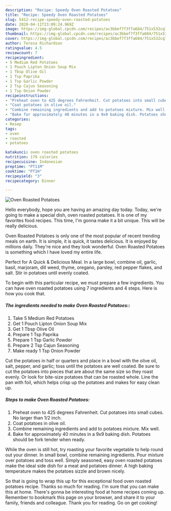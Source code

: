 ```yaml
---
description: "Recipe: Speedy Oven Roasted Potatoes"
title: "Recipe: Speedy Oven Roasted Potatoes"
slug: 5412-recipe-speedy-oven-roasted-potatoes
date: 2020-04-11T23:09:24.969Z
image: https://img-global.cpcdn.com/recipes/ac3bbef7f3ffa684/751x532cq70/oven-roasted-potatoes-recipe-main-photo.jpg
thumbnail: https://img-global.cpcdn.com/recipes/ac3bbef7f3ffa684/751x532cq70/oven-roasted-potatoes-recipe-main-photo.jpg
cover: https://img-global.cpcdn.com/recipes/ac3bbef7f3ffa684/751x532cq70/oven-roasted-potatoes-recipe-main-photo.jpg
author: Teresa Richardson
ratingvalue: 4.5
reviewcount: 7
recipeingredient:
- 5 Medium Red Potatoes
- 1 Pouch Lipton Onion Soup Mix
- 1 Tbsp Olive Oil
- 1 Tsp Paprika
- 1 Tsp Garlic Powder
- 2 Tsp Cajun Seasoning
- 1 Tsp Onion Powder
recipeinstructions:
- "Preheat oven to 425 degrees Fahrenheit. Cut potatoes into small cubes. No larger than 1/2 inch."
- "Coat potatoes in olive oil."
- "Combine remaining ingredients and add to potatoes mixture. Mix well."
- "Bake for approximately 40 minutes in a 9x9 baking dish. Potatoes should be fork tender when ready."
categories:
- Resep
tags:
- oven
- roasted
- potatoes

katakunci: oven roasted potatoes
nutrition: 179 calories
recipecuisine: Indonesian
preptime: "PT11M"
cooktime: "PT1H"
recipeyield: "3"
recipecategory: Dinner

---
```



![Oven Roasted Potatoes](https://img-global.cpcdn.com/recipes/ac3bbef7f3ffa684/751x532cq70/oven-roasted-potatoes-recipe-main-photo.jpg)

Hello everybody, hope you are having an amazing day today. Today, we're going to make a special dish, oven roasted potatoes. It is one of my favorites food recipes. This time, I'm gonna make it a bit unique. This will be really delicious.

Oven Roasted Potatoes is only one of the most popular of recent trending meals on earth. It is simple, it is quick, it tastes delicious. It is enjoyed by millions daily. They're nice and they look wonderful. Oven Roasted Potatoes is something which I have loved my entire life.

Perfect for A Quick &amp; Delicious Meal. In a large bowl, combine oil, garlic, basil, marjoram, dill weed, thyme, oregano, parsley, red pepper flakes, and salt. Stir in potatoes until evenly coated.


To begin with this particular recipe, we must prepare a few ingredients. You can have oven roasted potatoes using 7 ingredients and 4 steps. Here is how you cook that.

##### The ingredients needed to make Oven Roasted Potatoes::

1. Take 5 Medium Red Potatoes
1. Get 1 Pouch Lipton Onion Soup Mix
1. Get 1 Tbsp Olive Oil
1. Prepare 1 Tsp Paprika
1. Prepare 1 Tsp Garlic Powder
1. Prepare 2 Tsp Cajun Seasoning
1. Make ready 1 Tsp Onion Powder


Cut the potatoes in half or quarters and place in a bowl with the olive oil, salt, pepper, and garlic; toss until the potatoes are well coated. Be sure to cut the potatoes into pieces that are about the same size so they roast evenly. Or look for bite-size potatoes that can be roasted whole. Line the pan with foil, which helps crisp up the potatoes and makes for easy clean up. 

##### Steps to make Oven Roasted Potatoes:

1. Preheat oven to 425 degrees Fahrenheit. Cut potatoes into small cubes. No larger than 1/2 inch.
1. Coat potatoes in olive oil.
1. Combine remaining ingredients and add to potatoes mixture. Mix well.
1. Bake for approximately 40 minutes in a 9x9 baking dish. Potatoes should be fork tender when ready.


While the oven is still hot, try roasting your favorite vegetable to help round out your dinner. In small bowl, combine remaining ingredients. Pour mixture over potatoes and toss well. Simply seasoned, easy oven roasted potatoes make the ideal side dish for a meat and potatoes dinner. A high baking temperature makes the potatoes sizzle and brown nicely. 

So that is going to wrap this up for this exceptional food oven roasted potatoes recipe. Thanks so much for reading. I'm sure that you can make this at home. There's gonna be interesting food at home recipes coming up. Remember to bookmark this page on your browser, and share it to your family, friends and colleague. Thank you for reading. Go on get cooking!
